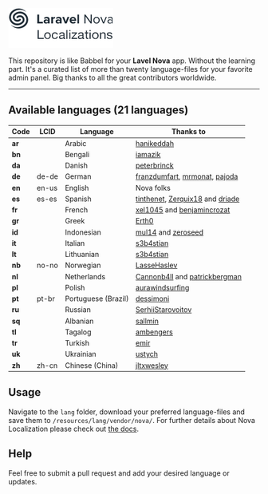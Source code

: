 ![Laravel Nova Localization Logo](./logo.png)

This repository is like Babbel for your **Lavel Nova** app. Without the learning part. It's a curated list of more than twenty language-files for your favorite admin panel. Big thanks to all the great contributors worldwide.

---

## Available languages (21 languages)

| Code | LCID | Language | Thanks to |
| ------------- | ------------- | ------------- | ------------- |
| **ar**  |  | Arabic | [hanikeddah](https://github.com/hanikeddah)  |
| **bn**  |  | Bengali | [iamazik](https://github.com/iamazik) |
| **da**  |  | Danish | [peterbrinck](https://github.com/peterbrinck) |
| **de** | de-de | German | [franzdumfart](https://github.com/franzdumfart), [mrmonat](https://github.com/mrmonat), [pajoda](https://github.com/pajoda) |
| **en**  | en-us | English | Nova folks |
| **es**  | es-es | Spanish | [tinthenet](https://github.com/tinthenet), [Zerquix18](https://github.com/Zerquix18) and [driade](https://github.com/driade) |
| **fr**  |  | French | [xel1045](https://github.com/xel1045) and [benjamincrozat](https://github.com/benjamincrozat) |
| **gr**  |  | Greek | [Erth0](https://github.com/Erth0) |
| **id**  |  | Indonesian | [mul14](https://github.com/mul14) and [zeroseed](https://github.com/zeroseed) |
| **it**  |  | Italian | [s3b4stian](https://github.com/s3b4stian) |
| **lt**  |  | Lithuanian | [s3b4stian](https://github.com/s3b4stian) |
| **nb** | no-no | Norwegian | [LasseHaslev](https://github.com/LasseHaslev) |
| **nl**  |  | Netherlands | [Cannonb4ll](https://github.com/Cannonb4ll) and [patrickbergman](https://github.com/patrickbergman) |
| **pl**  |  | Polish | [aurawindsurfing](https://github.com/aurawindsurfing) |
| **pt**  | 	pt-br | Portuguese (Brazil) | [dessimoni](https://github.com/dessimoni) |
| **ru**  |  | Russian | [SerhiiStarovoitov](https://github.com/SerhiiStarovoitov) |
| **sq**  |  | Albanian | [sallmin](https://github.com/sallmin) |
| **tl**  |  | Tagalog | [ambengers](https://github.com/ambengers) |
| **tr**  |  | Turkish | [emir](https://github.com/emir) |
| **uk**  |  | Ukrainian | [ustych](https://github.com/ustych) |
| **zh**  | zh-cn | Chinese (China) | [jltxwesley](https://github.com/jltxwesley) |


## Usage
Navigate to the `lang` folder, download your preferred language-files and save them to `/resources/lang/vendor/nova/`.
For further details about Nova Localization please check out [the docs](https://nova.laravel.com/docs/1.0/customization/localization.html).

## Help
Feel free to submit a pull request and add your desired language or updates.
